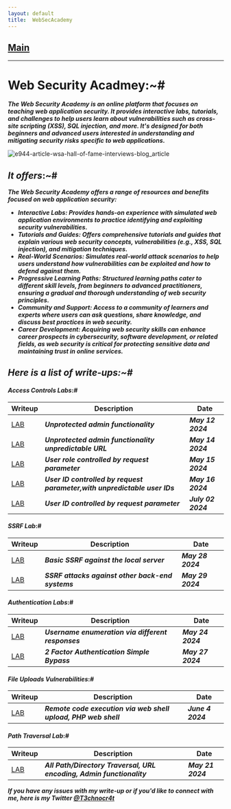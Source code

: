 ```yaml
---
layout: default
title:  WebSecAcademy
---
```


<h2 class="menu-header" id="index"><a href="../../index.html">Main</a></h2>
<hr>

# Web Security Acadmey:~#
**_The Web Security Academy is an online platform that focuses on teaching web application security. It provides interactive labs, tutorials, and challenges to help users learn about vulnerabilities such as cross-site scripting (XSS), SQL injection, and more. It's designed for both beginners and advanced users interested in understanding and mitigating security risks specific to web applications._**

![e944-article-wsa-hall-of-fame-interviews-blog_article](https://github.com/T3chnocr4t/T3chnocr4t.github.io/assets/115868619/1efdb3c1-8b3f-4cd3-8db8-227a7a2d4ef7)

## **_It offers_**:~#
**_The Web Security Academy offers a range of resources and benefits focused on web application security:_**
- **_Interactive Labs: Provides hands-on experience with simulated web application environments to practice identifying and exploiting security vulnerabilities._**
- **_Tutorials and Guides: Offers comprehensive tutorials and guides that explain various web security concepts, vulnerabilities (e.g., XSS, SQL injection), and mitigation techniques._**
- **_Real-World Scenarios: Simulates real-world attack scenarios to help users understand how vulnerabilities can be exploited and how to defend against them._**
- **_Progressive Learning Paths: Structured learning paths cater to different skill levels, from beginners to advanced practitioners, ensuring a gradual and thorough understanding of web security principles._**
- **_Community and Support: Access to a community of learners and experts where users can ask questions, share knowledge, and discuss best practices in web security._**
- **_Career Development: Acquiring web security skills can enhance career prospects in cybersecurity, software development, or related fields, as web security is critical for protecting sensitive data and maintaining trust in online services._**

## **_Here is a list of write-ups:~#_**

#### **_Access Controls Labs_**:#

| Writeup | Description | Date |
| ------- | ----------- | ---- |
| [LAB](https://T3chnocr4t.github.io/CTF/WebSecAcademy/Unprotected&20admin&20functionality.html) | **_Unprotected admin functionality_** | **_May 12 2024_** |
| [LAB](https://T3chnocr4t.github.io//CTF/WebSecAcademy/Unprotected%20admin%20functionality%20with%20unpredictable%20URL.html) | **_Unprotected admin functionality unpredictable URL_** | **_May 14 2024_** |
| [LAB](https://T3chnocr4t.github.io/CTF/WebSecAcademy/User%20role%20controlled%20by%20request%20parameter.html) | **_User role controlled by request parameter_** | **_May 15 2024_** |
| [LAB](https://T3chnocr4t.github.io/CTF/WebSecAcademy/User%20ID%20controlled%20by%20request%20parameter,%20with%20unpredictable%20user%20IDs.html) | **_User ID controlled by request parameter,with unpredictable user IDs_** | **_May 16 2024_** |
| [LAB](https://T3chnocr4t.github.io/CTF/WebSecAcademy/User%20ID%20controlled%20by%20request%20parameter.html) | **_User ID controlled by request parameter_** | **_July 02 2024_** |

#### **_SSRF Lab_**:#

| Writeup | Description | Date |
| ------- | ----------- | ---- |
| [LAB](https://T3chnocr4t.github.io/CTF/WebSecAcademy/Basic%20SSRF%20against%20the%20local%20server.html) | **_Basic SSRF against the local server_** | **_May 28 2024_** |
| [LAB](https://T3chnocr4t.github.io/CTF/WebSecAcademy/SSRF%20attacks%20against%20other%20back-end%20systems.html) | **_SSRF attacks against other back-end systems_** | **_May 29 2024_** |

#### **_Authentication Labs_**:#

| Writeup | Description | Date |
| ------- | ----------- | ---- |
| [LAB](https://T3chnocr4t.github.io/CTF/WebSecAcademy/Username%20enumeration%20via%20different%20responses.html) | **_Username enumeration via different responses_** | **_May 24 2024_** |
| [LAB](https://T3chnocr4t.github.io/CTF/WebSecAcademy/2FA%20simple%20bypass.html) | **_2 Factor Authentication Simple Bypass_** | **_May 27 2024_** |

#### **_File Uploads Vulnerabilities_**:#

| Writeup | Description | Date |
| ------- | ----------- | ---- |
| [LAB](https://T3chnocr4t.github.io/CTF/WebSecAcademy/Remote%20code%20execution%20via%20web%20shell%20upload.html) | **_Remote code execution via web shell upload, PHP web shell_** | **_June 4 2024_** |

#### **_Path Traversal Lab_**:#

| Writeup | Description | Date |
| ------- | ----------- | ---- |
| [LAB](https://T3chnocr4t.github.io/CTF/WebSecAcademy/Path%20Traversal%20Labs.html) | **_All Path/Directory Traversal, URL encoding, Admin functionality_** | **_May 21 2024_** |

**_If you have any issues with my write-up or if you'd like to connect with me, here is my Twitter [@T3chnocr4t](https://twitter.com/T3chnocr4t)_**
